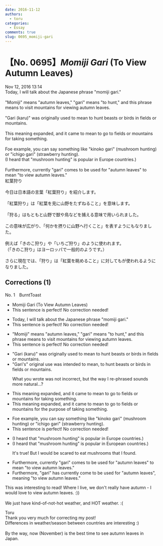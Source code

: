 ```yaml
---
date: 2016-11-12
authors:
  - toru
categories:
  - Essay
comments: true
slug: 0695_momiji-gari
---
```


# 【No. 0695】<strong><em>Momiji Gari</strong></em> (To View Autumn Leaves)
<div class="date">Nov 12, 2016 13:14</div>
<div id="post"><div id="body_show_ori">
Today, I will talk about the Japanese phrase "momiji gari."<br/><br/>"Momiji" means "autumn leaves," "gari" means "to hunt," and this phrase means to visit mountains for viewing autumn leaves.<br/><br/>"Gari (karu)" was originally used to mean to hunt beasts or birds in fields or mountains.<br/><br/>This meaning expanded, and it came to mean to go to fields or mountains for taking something.<br/><br/>Foe example, you can say something like "kinoko gari" (mushroom hunting) or "ichigo gari" (strawberry hunting).<br/>(I heard that "mushroom hunting" is popular in Europe countries.)<br/><br/>Furthermore, currently "gari" comes to be used for "autumn leaves" to mean "to view autumn leaves."
</div></div>

<!-- more -->

<div id="post_ja"><div id="body_show_mo">
紅葉狩り<br/><br/>今日は日本語の言葉「紅葉狩り」を紹介します。<br/><br/>「紅葉狩り」は「紅葉を見に山野をたずねること」を意味します。<br/><br/>「狩る」はもともと山野で獣や鳥などを捕える意味で用いられました。<br/><br/>この意味が広がり、「何かを摂りに山野へ行くこと」を表すようにもなりました。<br/><br/>例えば「きのこ狩り」や「いちご狩り」のように使われます。<br/>（「きのこ狩り」はヨーロッパで一般的のようです。）<br/><br/>さらに現在では、「狩り」は「紅葉を眺めること」に対してもが使われるようになりました。
</div></div>

## Corrections (1)
<div id="block"><div class="first_name"> No. 1　<span class="just_name">BurntToast</span></div><div id="block2">
<ul class="correction_field">
<li class="incorrect">Momiji Gari (To View Autumn Leaves)</li>
<li class="corrected perfect">This sentence is perfect! No correction needed!</li>
</ul>
<ul class="correction_field">
<li class="incorrect">Today, I will talk about the Japanese phrase "momiji gari."</li>
<li class="corrected perfect">This sentence is perfect! No correction needed!</li>
</ul>
<ul class="correction_field">
<li class="incorrect">"Momiji" means "autumn leaves," "gari" means "to hunt," and this phrase means to visit mountains for viewing autumn leaves.</li>
<li class="corrected perfect">This sentence is perfect! No correction needed!</li>
</ul>
<ul class="correction_field">
<li class="incorrect">"Gari (karu)" was originally used to mean to hunt beasts or birds in fields or mountains.</li>
<li class="corrected correct">
"Gari's" original <span class="f_blue">use was intended to mean,</span> to hunt beasts or birds in fields or mountains.
<p class="correction_comment">What you wrote was not incorrect, but the way I re-phrased sounds more natural...?</p>
</li>
</ul>
<ul class="correction_field">
<li class="incorrect">This meaning expanded, and it came to mean to go to fields or mountains for taking something.</li>
<li class="corrected correct">
This meaning expanded, and it came to mean to go to fields or mountains for <span class="f_blue">the purpose of </span>taking something.
</li>
</ul>
<ul class="correction_field">
<li class="incorrect">Foe example, you can say something like "kinoko gari" (mushroom hunting) or "ichigo gari" (strawberry hunting).</li>
<li class="corrected perfect">This sentence is perfect! No correction needed!</li>
</ul>
<ul class="correction_field">
<li class="incorrect">(I heard that "mushroom hunting" is popular in Europe countries.)</li>
<li class="corrected correct">
(I heard that "mushroom hunting" is popular in Europe<span class="f_red">an</span> countries.)
<p class="correction_comment">It's true! But I would be scared to eat mushrooms that I found.</p>
</li>
</ul>
<ul class="correction_field">
<li class="incorrect">Furthermore, currently "gari" comes to be used for "autumn leaves" to mean "to view autumn leaves."</li>
<li class="corrected correct">
Furthermore, "gari"<span class="f_blue"> has </span>currently come to be used for "autumn leaves", mean<span class="f_red">ing</span> "to view autumn leaves."
</li>
</ul>
<p class="comment_small">
 This was interesting to read! Where I live, we don't really have autumn - I would love to view  autumn leaves. :))
 <br/>
 <br/>
 We just have kind-of-not-hot weather, and HOT weather. :(
</p>

</div><div class="name"><span class="just_name">Toru</span><br>
Thank you very much for correcting my post!<br/>Differences in weather/season between countries are interesting :)<br/><br/>By the way, now (November) is the best time to see autumn leaves in Japan.
</div>
</div>
